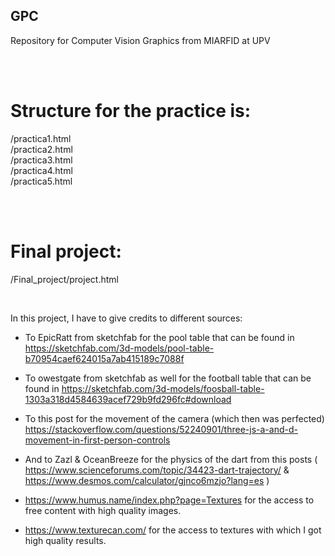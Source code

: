 ## GPC
 Repository for Computer Vision Graphics from MIARFID at UPV

<br><br>

# Structure for the practice is: <br>
 /practica1.html <br>
 /practica2.html <br>
 /practica3.html <br>
 /practica4.html <br>
 /practica5.html

<br><br>

# Final project: <br>
 /Final_project/project.html

<br>

 In this project, I have to give credits to different sources:

 - To EpicRatt from sketchfab for the pool table that can be found in https://sketchfab.com/3d-models/pool-table-b70954caef624015a7ab415189c7088f

 - To owestgate from sketchfab as well for the football table that can be found in https://sketchfab.com/3d-models/foosball-table-1303a318d4584639acef729b9fd296fc#download

 - To this post for the movement of the camera (which then was perfected) https://stackoverflow.com/questions/52240901/three-js-a-and-d-movement-in-first-person-controls

 - And to Zazl & OceanBreeze for the physics of the dart from this posts ( https://www.scienceforums.com/topic/34423-dart-trajectory/ & https://www.desmos.com/calculator/gjnco6mzjo?lang=es )

 - https://www.humus.name/index.php?page=Textures for the access to free content with high quality images.

 - https://www.texturecan.com/ for the access to textures with which I got high quality results.